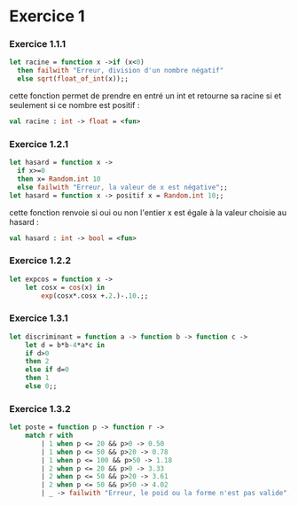 # Exercice 1 

### Exercice 1.1.1

```ocaml
let racine = function x ->if (x<0)
  then failwith "Erreur, division d'un nombre négatif"
  else sqrt(float_of_int(x));;
```
cette fonction permet de prendre en entré un int et retourne sa racine si et seulement si ce nombre est positif :
```ocaml
val racine : int -> float = <fun>
```

### Exercice 1.2.1

```ocaml
let hasard = function x ->
  if x>=0
  then x= Random.int 10
  else failwith "Erreur, la valeur de x est négative";;
let hasard = function x -> positif x = Random.int 10;;
```

cette fonction renvoie si oui ou non l'entier x est égale à la valeur choisie au hasard :

```ocaml
val hasard : int -> bool = <fun>
```

### Exercice 1.2.2

```ocaml
let expcos = function x -> 
    let cosx = cos(x) in
        exp(cosx*.cosx +.2.)-.10.;;
```

### Exercice 1.3.1

```ocaml
let discriminant = function a -> function b -> function c -> 
    let d = b*b-4*a*c in
    if d>0
    then 2
    else if d=0
    then 1
    else 0;;
```

### Exercice 1.3.2
```ocaml
let poste = function p -> function r ->
    match r with
        | 1 when p <= 20 && p>0 -> 0.50
        | 1 when p <= 50 && p>20 -> 0.78
        | 1 when p <= 100 && p>50 -> 1.18
        | 2 when p <= 20 && p>0 -> 3.33
        | 2 when p <= 50 && p>20 -> 3.61
        | 2 when p <= 50 && p>50 -> 4.02
        | _ -> failwith "Erreur, le poid ou la forme n'est pas valide";;
```




